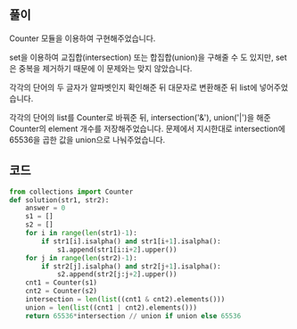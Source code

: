 ## 풀이

Counter 모듈을 이용하여 구현해주었습니다.

set을 이용하여 교집합(intersection) 또는 합집합(union)을 구해줄 수 도 있지만, set은 중복을 제거하기 때문에 이 문제와는 맞지 않았습니다.

각각의 단어의 두 글자가 알파벳인지 확인해준 뒤 대문자로 변환해준 뒤 list에 넣어주었습니다.

각각의 단어의 list를 Counter로 바꿔준 뒤, intersection('&'), union('\|')을 해준 Counter의 element 개수를 저장해주었습니다. 문제에서 지시한대로 intersection에 65536을 곱한 값을 union으로 나눠주었습니다.

## 코드

```python
from collections import Counter
def solution(str1, str2):
    answer = 0
    s1 = []
    s2 = []
    for i in range(len(str1)-1):
        if str1[i].isalpha() and str1[i+1].isalpha():
            s1.append(str1[i:i+2].upper())
    for j in range(len(str2)-1):
        if str2[j].isalpha() and str2[j+1].isalpha():
            s2.append(str2[j:j+2].upper())
    cnt1 = Counter(s1)
    cnt2 = Counter(s2)
    intersection = len(list((cnt1 & cnt2).elements()))
    union = len(list((cnt1 | cnt2).elements()))
    return 65536*intersection // union if union else 65536
```
